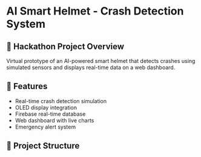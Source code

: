 # AI Smart Helmet - Crash Detection System

## 🎯 Hackathon Project Overview

Virtual prototype of an AI-powered smart helmet that detects crashes using simulated sensors and displays real-time data on a web dashboard.

## 🚀 Features

- Real-time crash detection simulation
- OLED display integration
- Firebase real-time database
- Web dashboard with live charts
- Emergency alert system

## 📁 Project Structure

